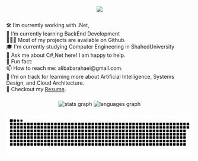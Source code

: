 <div align="center">
  <img src="https://profile-counter.glitch.me/alibabarahaei/count.svg?"  />
</div>

###

<p align="left">🛠   I’m currently working with .Net, <br>🚀   I’m currently learning BackEnd Development<br>👨🏻‍💻   Most of my projects are available on Github.<br>🎓  I'm currently studying Computer Engineering in ShahedUniversity<br>💬   Ask me about C#,Net  here! I am happy to help.<br>👾   Fun fact: <br>📫   How to reach me: alibabarahaei@gmail.com.<br>🌱  I'm on track for learning more about Artificial Intelligence, Systems Design, and Cloud Architecture.<br>📝   Checkout my <a href=# >Resume</a>.</p>

###

<div align="center">
  <img src="https://github-readme-stats.vercel.app/api?hide_title=false&hide_rank=false&show_icons=true&include_all_commits=true&count_private=true&disable_animations=false&theme=github_dark&locale=en&hide_border=true&username=alibabarahaei" height="150" alt="stats graph"  />
  <img src="https://github-readme-stats.vercel.app/api/top-langs?locale=en&hide_title=false&layout=compact&card_width=320&langs_count=8&theme=github_dark&hide_border=true&username=alibabarahaei" height="150" alt="languages graph"  />
</div>

###

<img src="./img/snake.svg" alt="Snake animation" />

###
